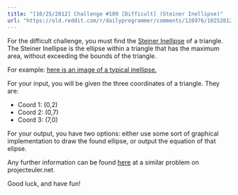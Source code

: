 ```yaml
---
title: "[10/25/2012] Challenge #109 [Difficult] (Steiner Inellipse)"
url: "https://old.reddit.com/r/dailyprogrammer/comments/126976/10252012_challenge_109_difficult_steiner_inellipse/"
---
```


For the difficult challenge, you must find the [Steiner Inellipse](http://en.wikipedia.org/wiki/Steiner_inellipse) of a triangle.  The Steiner Inellipse is the ellipse within a triangle that has the maximum area, without exceeding the bounds of the triangle.

For example: [here is an image of a typical inellipse.](http://upload.wikimedia.org/wikipedia/commons/thumb/0/0a/Steiner_Inellipse.svg/250px-Steiner_Inellipse.svg.png)

For your input, you will be given the three coordinates of a triangle.  They are:

* Coord 1: (0,2)
* Coord 2: (0,7)
* Coord 3: (7,0)

For your output, you have two options: either use some sort of graphical implementation to draw the found ellipse, or output the equation of that elipse.

Any further information can be found [here](http://projecteuler.net/problem=385) at a similar problem on projecteuler.net.

Good luck, and have fun!